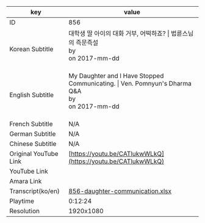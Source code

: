 |  key  |  value  |
|-------|---------|
| ID            | 856 |
| Korean Subtitle | 대학생 딸 아이의 대화 거부, 어떡하죠? \| 법륜스님의 즉문즉설<br>by <br>on 2017-mm-dd<br><br>|
| English Subtitle | My Daughter and I Have Stopped Communicating. \| Ven. Pomnyun's Dharma Q&A<br>by <br>on 2017-mm-dd<br><br>|
| French Subtitle | N/A |
| German Subtitle | N/A |
| Chinese Subtitle | N/A |
| Original YouTube Link  | [https://youtu.be/CATlukwWLkQ](https://youtu.be/CATlukwWLkQ) |
| YouTube Link  |  |
| Amara Link    |  |
| Transcript(ko/en) | [856-daughter-communication.xlsx](https://github.com/jungtosociety/dharma-qna/raw/master/sub/856/856-daughter-communication.xlsx) |
| Playtime | 0:12:24 |
| Resolution | 1920x1080|
